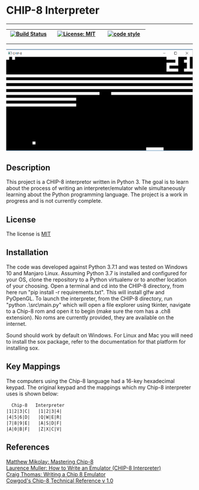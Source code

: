 # CHIP-8 Interpreter

---

| &nbsp;[![Build Status](https://travis-ci.org/IslayLaphroaig/CHIP-8.svg?branch=master)](https://travis-ci.org/IslayLaphroaig/CHIP-8)&nbsp;&nbsp; | &nbsp;&nbsp;[![License: MIT](https://img.shields.io/badge/License-MIT-yellow.svg)](https://opensource.org/licenses/MIT)&nbsp;&nbsp; | &nbsp;&nbsp; [![code style](https://img.shields.io/badge/code%20style-black-000000.svg)](https://github.com/ambv/black)&nbsp;&nbsp; |
|-------|-------|-------|

---

![Breakout](/img/breakout.gif?raw=true)

## Description
This project is a CHIP-8 interpretor written in Python 3. The goal is to learn about the process of writing an interpreter/emulator while simultaneously learning about the Python programming language. The project is a work in progress and is not currently complete.

## License
The license is [MIT](https://github.com/IslayLaphroaig/CHIP-8/blob/master/LICENSE)

## Installation
The code was developed against Python 3.7.1 and was tested on Windows 10 and Manjaro Linux. Assuming Python 3.7 is installed and configured for your OS, clone the repository to a Python virtualenv or to another location of your choosing. Open a terminal and cd into the CHIP-8 directory, from here run "pip install -r requirements.txt". This will install glfw and PyOpenGL. To launch the interpreter, from the CHIP-8 directory, run "python .\src\main.py" which will open a file explorer using tkinter, navigate to a Chip-8 rom and open it to begin (make sure the rom has a .ch8 extension). No roms are currently provided, they are available on the internet.

Sound should work by default on Windows. For Linux and Mac you will need to install the sox package, refer to the documentation for that platform for installing sox.

## Key Mappings
The computers using the Chip-8 language had a 16-key hexadecimal keypad. The original keypad and the mappings which my Chip-8 interpreter uses is shown below:

	  Chip-8   Interpreter
	|1|2|3|C|   |1|2|3|4|
	|4|5|6|D|   |Q|W|E|R|
	|7|8|9|E|   |A|S|D|F|
	|A|0|B|F|   |Z|X|C|V|


## References
[Matthew Mikolay: Mastering Chip-8](http://mattmik.com/files/chip8/mastering/chip8.html)<br/>
[Laurence Muller: How to Write an Emulator (CHIP-8 Interpreter)](http://www.multigesture.net/articles/how-to-write-an-emulator-chip-8-interpreter/)<br/>
[Craig Thomas: Writing a Chip 8 Emulator](http://craigthomas.ca/blog/2014/06/21/writing-a-chip-8-emulator-part-1/)<br/>
[Cowgod's Chip-8 Technical Reference v 1.0](http://devernay.free.fr/hacks/chip8/C8TECH10.HTM)<br/>
